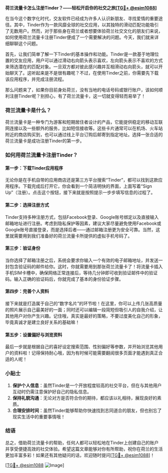 **荷兰流量卡怎么注册Tinder？——轻松开启你的社交之旅[[TG💪+ @esim1088](https://t.me/s/esim1088)]**

在当今这个数字化时代，交友软件已经成为许多人认识新朋友、寻找爱情的重要途径。其中，Tinder作为一款风靡全球的社交应用，以其独特的滑动匹配功能吸引了无数用户。然而，对于那些身在荷兰或者想要体验荷兰社交文化的朋友们来说，如何使用荷兰流量卡注册Tinder便成了一个需要解决的问题。今天，我们就来详细聊聊这个问题。

首先，让我们简单了解一下Tinder的基本操作和功能。Tinder是一款基于地理位置的交友应用，用户可以通过滑动右向箭头表示喜欢，左向箭头表示不喜欢的方式来筛选潜在的匹配对象。一旦双方都对彼此感兴趣并互相滑动右向箭头，就可以开始聊天了。这听起来是不是很有趣呢？不过，在使用Tinder之前，你需要先下载该应用程序，并完成注册流程。

那么问题来了，如果你目前身处荷兰，没有当地的电话号码或银行账户，该如何顺利注册Tinder呢？别担心，有了荷兰流量卡，这一切就变得轻而易举了！

### 荷兰流量卡是什么？

荷兰流量卡是一种专门为游客和短期居住者设计的产品，它能提供稳定的移动互联网连接以及一些额外的服务，比如短信接收等。这些卡片通常可以在机场、火车站附近的商店购买到，也可以通过线上平台订购后邮寄到指定地址。选择一张合适的荷兰流量卡是成功注册Tinder的第一步。

### 如何用荷兰流量卡注册Tinder？

#### 第一步：下载Tinder应用程序
无论你是在手机自带的应用商店还是第三方平台搜索“Tinder”，都可以找到这款应用程序。下载完成后打开它，你会看到一个简洁明快的界面，上面写着“Sign Up”（注册）。点击这个按钮，接下来就是按照提示一步步填写信息的过程了。

#### 第二步：选择注册方式
Tinder支持多种注册方式，包括Facebook登录、Google账号绑定以及直接输入邮箱地址进行注册。考虑到隐私保护等因素，建议大家尽量避免使用Facebook或Google账号直接登录，而是选择后者——通过邮箱注册更为安全可靠。当然，这里就需要用到我们准备好的荷兰流量卡所提供的虚拟手机号码了。

#### 第三步：验证身份
当你选择了邮箱注册之后，系统会要求你输入一个有效的电子邮箱地址，并发送一封包含验证码的邮件给你。这时，你就需要用到那张荷兰流量卡了！将流量卡插入手机SIM卡槽中，确保网络正常连接后，等待几分钟即可收到验证邮件中的验证码。输入正确的验证码后，你就完成了基本的身份验证步骤。

#### 第四步：完善个人资料
接下来就是打造属于自己的“数字名片”的环节啦！在这里，你可以上传几张高质量的照片展示自己最美好的一面；同时还可以编辑一段简短但吸引人的自我介绍，让其他用户对你产生兴趣。记住哦，真实是最好的策略，不要过度美化自己的形象，毕竟真诚才是建立良好关系的基础嘛！

#### 第五步：设置偏好与浏览资料
最后一步就是根据自己的喜好设定搜索范围、性别偏好等参数，并开始浏览其他用户的资料啦！记得保持耐心哦，因为有时候可能需要翻阅很多页面才能遇到真正合适的人呢！

### 小贴士

1. **保护个人信息**：虽然Tinder是一个开放程度较高的社交平台，但在与其他用户互动时仍需注意保护好自己的隐私信息。
2. **保持礼貌沟通**：无论对方是否符合你的期待，都应该以礼相待，展现良好的素质。
3. **合理安排时间**：虽然Tinder能够帮助你快速找到志同道合的朋友，但也别忘了现实生活中的重要事情哦！

### 结语

总之，借助荷兰流量卡的帮助，任何人都可以轻松地在Tinder上创建自己的账户并享受便捷高效的社交体验。希望这篇文章能够对你有所帮助，祝你在荷兰的生活更加丰富多彩！如果还有其他疑问的话，欢迎随时提问[[TG💪+ @esim1088](https://t.me/s/esim1088)]！

[[TG💪+ @esim1088](https://t.me/s/esim1088) ![Image](https://i.postimg.cc/4NQfJmqS/Snipaste-2025-05-13-00-14-12.png)]